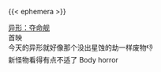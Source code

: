 ---
---

{{< ephemera >}}

<!--more-->

[异形：夺命舰](https://www.20thcenturystudios.com/movies/alien-romulus)  
首映  
今天的异形就好像那个没出星蚀的劫一样废物👎  
新怪物看得有点不适了  Body horror  
